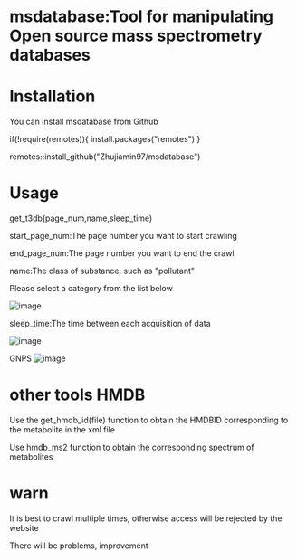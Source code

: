 
# msdatabase:Tool for manipulating Open source mass spectrometry databases
# Installation
You can install msdatabase from Github

if(!require(remotes)){
install.packages("remotes")
}

remotes::install_github("Zhujiamin97/msdatabase")

# Usage
get_t3db(page_num,name,sleep_time)

start_page_num:The page number you want to start crawling

end_page_num:The page number you want to end the crawl

name:The class of substance, such as "pollutant"

Please select a category from the list below

![image](https://user-images.githubusercontent.com/93595586/196375621-2c955dad-aa7a-463e-b4d9-9b87fed3e442.png)

sleep_time:The time between each acquisition of data

![image](https://user-images.githubusercontent.com/93595586/196357074-4fee4e08-b667-451f-9cb5-5b90cbc4cc04.png)

GNPS
![image](https://user-images.githubusercontent.com/93595586/198971055-6ab66ede-25da-4870-86ae-0c1972fc2e54.png)


# other tools HMDB
Use the get_hmdb_id(file) function to obtain the HMDBID corresponding to the metabolite in the xml file

Use hmdb_ms2 function to obtain the corresponding spectrum of metabolites

# warn
It is best to crawl multiple times, otherwise access will be rejected by the website

There will be problems, improvement



